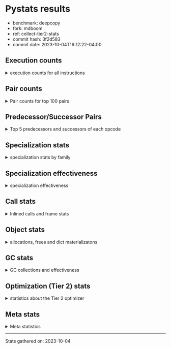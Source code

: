 
# Pystats results

- benchmark: deepcopy
- fork: mdboom
- ref: collect-tier2-stats
- commit hash: 3f2d583
- commit date: 2023-10-04T16:12:22-04:00

## Execution counts

<details>
<summary> execution counts for all instructions </summary>

|Name | Count | Self | Cumulative | Miss ratio | 
|---|---:|---:|---:|---:|
| LOAD_FAST | 528,600,360 | 20.7% | 20.7% |  |
| STORE_FAST | 250,353,480 | 9.8% | 30.5% |  |
| LOAD_FAST_LOAD_FAST | 220,185,840 | 8.6% | 39.1% |  |
| LOAD_GLOBAL_BUILTIN | 129,930,540 | 5.1% | 44.2% |  |
| POP_JUMP_IF_FALSE | 110,284,800 | 4.3% | 48.5% |  |
| RESUME_CHECK | 104,294,940 | 4.1% | 52.6% |  |
| CALL_BUILTIN_O | 99,256,320 | 3.9% | 56.5% |  |
| LOAD_ATTR_METHOD_NO_DICT | 96,890,880 | 3.8% | 60.3% |  |
| RETURN_VALUE | 92,252,600 | 3.6% | 63.9% |  |
| IS_OP | 90,746,880 | 3.6% | 67.5% |  |
| CALL_METHOD_DESCRIPTOR_FAST | 86,814,720 | 3.4% | 70.9% |  |
| PUSH_NULL | 67,615,800 | 2.6% | 73.5% |  |
| CALL_PY_WITH_DEFAULTS | 56,674,260 | 2.2% | 75.7% | 8.4% |
| LOAD_GLOBAL_MODULE | 52,808,280 | 2.1% | 77.8% |  |
| POP_JUMP_IF_NONE | 51,701,760 | 2.0% | 79.8% |  |
| POP_JUMP_IF_NOT_NONE | 51,179,520 | 2.0% | 81.8% |  |
| JUMP_FORWARD | 44,206,080 | 1.7% | 83.6% |  |
| POP_TOP | 44,021,940 | 1.7% | 85.3% |  |
| CALL_PY_EXACT_ARGS | 40,508,800 | 1.6% | 86.9% | 10.4% |
| CALL_TYPE_1 | 38,645,760 | 1.5% | 88.4% |  |
| ENTER_EXECUTOR | 33,315,840 | 1.3% | 89.7% |  |
| STORE_SUBSCR_DICT | 25,128,960 | 1.0% | 90.7% |  |
| LOAD_CONST | 23,962,980 | 0.9% | 91.6% |  |
| TO_BOOL_BOOL | 15,022,080 | 0.6% | 92.2% |  |
| FOR_ITER | 13,305,040 | 0.5% | 92.7% |  |
| LOAD_DEREF | 12,595,800 | 0.5% | 93.2% |  |
| CALL_BUILTIN_FAST | 12,134,400 | 0.5% | 93.7% |  |
| RETURN_CONST | 11,581,620 | 0.5% | 94.1% |  |
| UNPACK_SEQUENCE_TWO_TUPLE | 9,369,600 | 0.4% | 94.5% |  |
| STORE_FAST_STORE_FAST | 9,369,600 | 0.4% | 94.9% |  |
| JUMP_BACKWARD | 9,246,720 | 0.4% | 95.2% |  |
| LOAD_ATTR | 8,450,300 | 0.3% | 95.6% |  |
| NOP | 7,772,340 | 0.3% | 95.9% |  |
| BINARY_SUBSCR_DICT | 7,772,160 | 0.3% | 96.2% |  |
| BUILD_LIST | 7,649,700 | 0.3% | 96.5% |  |
| BUILD_MAP | 6,481,980 | 0.3% | 96.7% |  |
| GET_ITER | 6,374,640 | 0.2% | 97.0% |  |
| CALL_FUNCTION_EX | 5,314,920 | 0.2% | 97.2% |  |
| CALL | 4,855,680 | 0.2% | 97.4% |  |
| INTERPRETER_EXIT | 4,853,860 | 0.2% | 97.6% |  |
| MAKE_CELL | 4,853,820 | 0.2% | 97.8% |  |
| STORE_ATTR_INSTANCE_VALUE | 4,260,340 | 0.2% | 97.9% | 6.6% |
| CALL_LIST_APPEND | 4,177,920 | 0.2% | 98.1% |  |
| PUSH_EXC_INFO | 3,594,240 | 0.1% | 98.2% |  |
| POP_EXCEPT | 3,594,240 | 0.1% | 98.4% |  |
| CHECK_EXC_MATCH | 3,594,240 | 0.1% | 98.5% |  |
| CALL_METHOD_DESCRIPTOR_NOARGS | 3,471,360 | 0.1% | 98.7% |  |
| LIST_EXTEND | 2,887,980 | 0.1% | 98.8% |  |
| CALL_INTRINSIC_1 | 2,887,860 | 0.1% | 98.9% |  |
| CALL_ISINSTANCE | 2,887,680 | 0.1% | 99.0% |  |
| TO_BOOL | 2,427,480 | 0.1% | 99.1% |  |
| COPY_FREE_VARS | 2,427,120 | 0.1% | 99.2% |  |
| BUILD_TUPLE | 2,427,060 | 0.1% | 99.3% |  |
| TO_BOOL_NONE | 2,426,880 | 0.1% | 99.4% |  |
| LOAD_ATTR_MODULE | 2,120,220 | 0.1% | 99.5% |  |
| LOAD_ATTR_METHOD_WITH_VALUES | 1,966,140 | 0.1% | 99.5% | 0.2% |
| LIST_APPEND | 1,751,040 | 0.1% | 99.6% |  |
| POP_JUMP_IF_TRUE | 1,505,280 | 0.1% | 99.7% |  |
| SWAP | 1,167,360 | 0.0% | 99.7% |  |
| FOR_ITER_LIST | 1,167,360 | 0.0% | 99.8% |  |
| FOR_ITER_TUPLE | 1,105,920 | 0.0% | 99.8% |  |
| BINARY_OP_SUBTRACT_FLOAT | 921,720 | 0.0% | 99.8% |  |
| BINARY_OP_ADD_FLOAT | 921,600 | 0.0% | 99.9% | 0.0% |
| STORE_FAST_LOAD_FAST | 583,680 | 0.0% | 99.9% |  |
| LOAD_FAST_AND_CLEAR | 583,680 | 0.0% | 99.9% |  |
| MAKE_FUNCTION | 461,040 | 0.0% | 99.9% |  |
| SET_FUNCTION_ATTRIBUTE | 460,920 | 0.0% | 100.0% |  |
| YIELD_VALUE | 460,800 | 0.0% | 100.0% |  |
| RETURN_GENERATOR | 460,800 | 0.0% | 100.0% |  |
| CALL_TUPLE_1 | 122,880 | 0.0% | 100.0% |  |
| FOR_ITER_RANGE | 46,320 | 0.0% | 100.0% |  |
| CALL_BUILTIN_CLASS | 46,320 | 0.0% | 100.0% |  |
| STORE_SUBSCR_LIST_INT | 46,080 | 0.0% | 100.0% |  |
| LOAD_ATTR_INSTANCE_VALUE | 46,080 | 0.0% | 100.0% |  |
| STORE_NAME | 300 | 0.0% | 100.0% |  |
| LOAD_GLOBAL | 300 | 0.0% | 100.0% |  |
| BINARY_OP | 200 | 0.0% | 100.0% |  |
| CALL_ALLOC_AND_ENTER_INIT | 120 | 0.0% | 100.0% | 33.3% |
| BUILD_CONST_KEY_MAP | 120 | 0.0% | 100.0% |  |
| EXIT_INIT_CHECK | 80 | 0.0% | 100.0% |  |
| STORE_DEREF | 60 | 0.0% | 100.0% |  |
| STORE_ATTR | 60 | 0.0% | 100.0% |  |
| LOAD_NAME | 60 | 0.0% | 100.0% |  |
| LOAD_BUILD_CLASS | 60 | 0.0% | 100.0% |  |
| CALL_BUILTIN_FAST_WITH_KEYWORDS | 60 | 0.0% | 100.0% |  |


</details>

## Pair counts

<details>
<summary> Pair counts for top 100 pairs </summary>

|Pair | Count | Self | Cumulative | 
|---|---:|---:|---:|
| LOAD_GLOBAL_BUILTIN LOAD_FAST | 120,391,860 | 4.7% | 4.7% |
| STORE_FAST LOAD_FAST | 106,598,520 | 4.2% | 8.9% |
| LOAD_FAST RETURN_VALUE | 89,825,460 | 3.5% | 12.4% |
| LOAD_FAST_LOAD_FAST IS_OP | 88,320,000 | 3.5% | 15.9% |
| IS_OP POP_JUMP_IF_FALSE | 86,814,720 | 3.4% | 19.3% |
| CALL_METHOD_DESCRIPTOR_FAST STORE_FAST | 86,814,720 | 3.4% | 22.7% |
| LOAD_FAST CALL_BUILTIN_O | 69,027,840 | 2.7% | 25.4% |
| CALL_PY_WITH_DEFAULTS RESUME_CHECK | 56,584,500 | 2.2% | 27.6% |
| STORE_FAST LOAD_FAST_LOAD_FAST | 55,342,140 | 2.2% | 29.8% |
| PUSH_NULL LOAD_FAST_LOAD_FAST | 53,698,560 | 2.1% | 31.9% |
| CALL_BUILTIN_O STORE_FAST | 53,606,400 | 2.1% | 34.0% |
| POP_JUMP_IF_FALSE LOAD_FAST | 53,237,760 | 2.1% | 36.0% |
| LOAD_FAST POP_JUMP_IF_NONE | 51,701,760 | 2.0% | 38.1% |
| LOAD_FAST LOAD_ATTR_METHOD_NO_DICT | 51,640,320 | 2.0% | 40.1% |
| LOAD_FAST PUSH_NULL | 51,271,680 | 2.0% | 42.1% |
| RESUME_CHECK LOAD_GLOBAL_BUILTIN | 51,179,520 | 2.0% | 44.1% |
| LOAD_FAST POP_JUMP_IF_NOT_NONE | 51,179,520 | 2.0% | 46.1% |
| POP_JUMP_IF_NOT_NONE LOAD_FAST | 48,168,960 | 1.9% | 48.0% |
| LOAD_FAST_LOAD_FAST CALL_METHOD_DESCRIPTOR_FAST | 48,168,960 | 1.9% | 49.9% |
| LOAD_ATTR_METHOD_NO_DICT LOAD_FAST_LOAD_FAST | 48,168,960 | 1.9% | 51.8% |
| POP_JUMP_IF_NONE LOAD_FAST | 46,848,000 | 1.8% | 53.6% |
| LOAD_ATTR_METHOD_NO_DICT LOAD_FAST | 45,250,560 | 1.8% | 55.4% |
| RETURN_VALUE STORE_FAST | 44,544,080 | 1.7% | 57.1% |
| STORE_FAST JUMP_FORWARD | 41,656,320 | 1.6% | 58.7% |
| POP_JUMP_IF_FALSE LOAD_GLOBAL_BUILTIN | 40,949,760 | 1.6% | 60.4% |
| CALL_PY_EXACT_ARGS RESUME_CHECK | 39,968,460 | 1.6% | 61.9% |
| STORE_FAST LOAD_GLOBAL_MODULE | 39,567,660 | 1.5% | 63.5% |
| LOAD_GLOBAL_MODULE LOAD_ATTR_METHOD_NO_DICT | 38,645,760 | 1.5% | 65.0% |
| LOAD_FAST CALL_TYPE_1 | 38,645,760 | 1.5% | 66.5% |
| LOAD_FAST CALL_METHOD_DESCRIPTOR_FAST | 38,645,760 | 1.5% | 68.0% |
| CALL_TYPE_1 STORE_FAST | 38,645,760 | 1.5% | 69.5% |
| LOAD_FAST_LOAD_FAST CALL_PY_EXACT_ARGS | 38,002,400 | 1.5% | 71.0% |
| JUMP_FORWARD LOAD_FAST_LOAD_FAST | 36,218,880 | 1.4% | 72.4% |
| RESUME_CHECK LOAD_FAST | 34,467,840 | 1.3% | 73.8% |
| ENTER_EXECUTOR CALL_PY_WITH_DEFAULTS | 29,890,440 | 1.2% | 74.9% |
| POP_TOP ENTER_EXECUTOR | 28,262,400 | 1.1% | 76.1% |
| RETURN_VALUE CALL_BUILTIN_O | 27,801,600 | 1.1% | 77.1% |
| CALL_BUILTIN_O POP_TOP | 27,801,600 | 1.1% | 78.2% |
| LOAD_FAST_LOAD_FAST CALL_PY_WITH_DEFAULTS | 22,884,640 | 0.9% | 79.1% |
| LOAD_FAST LOAD_GLOBAL_BUILTIN | 16,097,280 | 0.6% | 79.8% |
| TO_BOOL_BOOL POP_JUMP_IF_FALSE | 15,022,080 | 0.6% | 80.3% |
| POP_TOP LOAD_FAST | 10,782,720 | 0.4% | 80.8% |
| PUSH_NULL LOAD_FAST | 10,291,740 | 0.4% | 81.2% |
| CALL_BUILTIN_O STORE_SUBSCR_DICT | 10,076,160 | 0.4% | 81.6% |
| LOAD_GLOBAL_MODULE LOAD_FAST_LOAD_FAST | 9,615,360 | 0.4% | 81.9% |
| UNPACK_SEQUENCE_TWO_TUPLE STORE_FAST_STORE_FAST | 9,369,600 | 0.4% | 82.3% |
| FOR_ITER UNPACK_SEQUENCE_TWO_TUPLE | 9,369,600 | 0.4% | 82.7% |
| JUMP_BACKWARD FOR_ITER | 9,246,720 | 0.4% | 83.0% |
| RETURN_CONST POP_TOP | 9,154,560 | 0.4% | 83.4% |
| STORE_SUBSCR_DICT JUMP_BACKWARD | 7,864,320 | 0.3% | 83.7% |
| STORE_FAST_STORE_FAST LOAD_FAST | 7,864,320 | 0.3% | 84.0% |
| RETURN_VALUE STORE_SUBSCR_DICT | 7,864,320 | 0.3% | 84.3% |
| RETURN_VALUE LOAD_FAST_LOAD_FAST | 7,864,320 | 0.3% | 84.6% |
| LOAD_FAST_LOAD_FAST PUSH_NULL | 7,864,320 | 0.3% | 84.9% |
| NOP LOAD_FAST | 7,772,160 | 0.3% | 85.2% |
| CALL_BUILTIN_O BINARY_SUBSCR_DICT | 7,772,160 | 0.3% | 85.5% |
| LOAD_FAST TO_BOOL_BOOL | 7,280,640 | 0.3% | 85.8% |
| LOAD_FAST LOAD_CONST | 7,280,640 | 0.3% | 86.1% |
| LOAD_CONST CALL_BUILTIN_FAST | 7,280,640 | 0.3% | 86.4% |
| CALL_BUILTIN_FAST STORE_FAST | 7,280,640 | 0.3% | 86.7% |
| LOAD_FAST_LOAD_FAST LOAD_FAST | 7,188,540 | 0.3% | 87.0% |
| STORE_SUBSCR_DICT LOAD_GLOBAL_MODULE | 7,188,480 | 0.3% | 87.2% |
| RESUME_CHECK NOP | 7,188,480 | 0.3% | 87.5% |
| POP_JUMP_IF_FALSE LOAD_FAST_LOAD_FAST | 7,188,480 | 0.3% | 87.8% |
| LOAD_FAST STORE_SUBSCR_DICT | 7,188,480 | 0.3% | 88.1% |
| STORE_SUBSCR_DICT LOAD_FAST | 7,065,600 | 0.3% | 88.4% |
| BUILD_MAP STORE_FAST | 6,481,920 | 0.3% | 88.6% |
| LOAD_FAST LOAD_ATTR | 6,021,120 | 0.2% | 88.9% |
| JUMP_FORWARD LOAD_GLOBAL_BUILTIN | 6,021,120 | 0.2% | 89.1% |
| LOAD_CONST LOAD_FAST | 5,898,360 | 0.2% | 89.3% |
| BUILD_LIST LOAD_FAST | 5,898,240 | 0.2% | 89.6% |
| LOAD_FAST LOAD_DEREF | 5,314,560 | 0.2% | 89.8% |
| LOAD_CONST LOAD_CONST | 4,853,940 | 0.2% | 90.0% |
| CALL_BUILTIN_FAST TO_BOOL_BOOL | 4,853,760 | 0.2% | 90.1% |
| LOAD_FAST_LOAD_FAST LOAD_GLOBAL_BUILTIN | 4,638,720 | 0.2% | 90.3% |
| RESUME_CHECK LOAD_DEREF | 4,393,140 | 0.2% | 90.5% |
| LOAD_DEREF LOAD_CONST | 4,392,960 | 0.2% | 90.7% |
| LOAD_FAST CALL_LIST_APPEND | 4,177,920 | 0.2% | 90.8% |
| CALL_LIST_APPEND RETURN_CONST | 4,177,920 | 0.2% | 91.0% |
| BINARY_SUBSCR_DICT LOAD_ATTR_METHOD_NO_DICT | 4,177,920 | 0.2% | 91.2% |
| GET_ITER FOR_ITER | 4,055,040 | 0.2% | 91.3% |
| LOAD_FAST STORE_ATTR_INSTANCE_VALUE | 3,932,280 | 0.2% | 91.5% |
| FOR_ITER LOAD_FAST | 3,932,160 | 0.2% | 91.6% |
| PUSH_EXC_INFO LOAD_GLOBAL_BUILTIN | 3,594,240 | 0.1% | 91.8% |
| POP_JUMP_IF_FALSE POP_TOP | 3,594,240 | 0.1% | 91.9% |
| LOAD_GLOBAL_BUILTIN CHECK_EXC_MATCH | 3,594,240 | 0.1% | 92.1% |
| CHECK_EXC_MATCH POP_JUMP_IF_FALSE | 3,594,240 | 0.1% | 92.2% |
| BINARY_SUBSCR_DICT PUSH_EXC_INFO | 3,594,240 | 0.1% | 92.3% |
| LOAD_FAST BUILD_LIST | 3,471,600 | 0.1% | 92.5% |
| RESUME_CHECK BUILD_MAP | 3,471,360 | 0.1% | 92.6% |
| LOAD_ATTR_METHOD_NO_DICT CALL_METHOD_DESCRIPTOR_NOARGS | 3,471,360 | 0.1% | 92.7% |
| CALL_METHOD_DESCRIPTOR_NOARGS GET_ITER | 3,471,360 | 0.1% | 92.9% |
| STORE_SUBSCR_DICT POP_EXCEPT | 3,010,560 | 0.1% | 93.0% |
| STORE_FAST ENTER_EXECUTOR | 3,010,560 | 0.1% | 93.1% |
| POP_JUMP_IF_NOT_NONE BUILD_MAP | 3,010,560 | 0.1% | 93.2% |
| POP_EXCEPT RETURN_CONST | 3,010,560 | 0.1% | 93.3% |
| LOAD_DEREF PUSH_NULL | 2,888,100 | 0.1% | 93.5% |
| LIST_EXTEND CALL_INTRINSIC_1 | 2,887,860 | 0.1% | 93.6% |
| CALL_INTRINSIC_1 CALL_FUNCTION_EX | 2,887,860 | 0.1% | 93.7% |
| LOAD_ATTR PUSH_NULL | 2,887,740 | 0.1% | 93.8% |


</details>

## Predecessor/Successor Pairs

<details>
<summary> Top 5 predecessors and successors of each opcode </summary>

### CACHE

<details>
<summary> Successors and predecessors for CACHE </summary>

|Predecessors | Count | Percentage | 
|---|---:|---:|

|Successors | Count | Percentage | 
|---|---:|---:|
| RESUME_CHECK | 2,426,920 | 50.0% |
| COPY_FREE_VARS | 1,966,140 | 40.5% |
| POP_TOP | 460,800 | 9.5% |


</details>

### CHECK_EXC_MATCH

<details>
<summary> Successors and predecessors for CHECK_EXC_MATCH </summary>

|Predecessors | Count | Percentage | 
|---|---:|---:|
| LOAD_GLOBAL_BUILTIN | 3,594,240 | 100.0% |

|Successors | Count | Percentage | 
|---|---:|---:|
| POP_JUMP_IF_FALSE | 3,594,240 | 100.0% |


</details>

### EXIT_INIT_CHECK

<details>
<summary> Successors and predecessors for EXIT_INIT_CHECK </summary>

|Predecessors | Count | Percentage | 
|---|---:|---:|
| RETURN_CONST | 80 | 100.0% |

|Successors | Count | Percentage | 
|---|---:|---:|
| RETURN_VALUE | 80 | 100.0% |


</details>

### GET_ITER

<details>
<summary> Successors and predecessors for GET_ITER </summary>

|Predecessors | Count | Percentage | 
|---|---:|---:|
| CALL_METHOD_DESCRIPTOR_NOARGS | 3,471,360 | 54.5% |
| LOAD_FAST | 2,211,840 | 34.7% |
| CALL | 583,680 | 9.2% |
| LOAD_CONST | 61,440 | 1.0% |
| CALL_BUILTIN_CLASS | 46,320 | 0.7% |

|Successors | Count | Percentage | 
|---|---:|---:|
| FOR_ITER | 4,055,040 | 63.6% |
| FOR_ITER_LIST | 1,167,360 | 18.3% |
| LOAD_FAST_AND_CLEAR | 583,680 | 9.2% |
| CALL_PY_EXACT_ARGS | 460,800 | 7.2% |
| FOR_ITER_TUPLE | 61,440 | 1.0% |


</details>

### INTERPRETER_EXIT

<details>
<summary> Successors and predecessors for INTERPRETER_EXIT </summary>

|Predecessors | Count | Percentage | 
|---|---:|---:|
| RETURN_CONST | 2,426,980 | 50.0% |
| RETURN_VALUE | 1,966,080 | 40.5% |
| YIELD_VALUE | 460,800 | 9.5% |

|Successors | Count | Percentage | 
|---|---:|---:|


</details>

### LOAD_BUILD_CLASS

<details>
<summary> Successors and predecessors for LOAD_BUILD_CLASS </summary>

|Predecessors | Count | Percentage | 
|---|---:|---:|
| RESUME_CHECK | 60 | 100.0% |

|Successors | Count | Percentage | 
|---|---:|---:|
| PUSH_NULL | 60 | 100.0% |


</details>

### MAKE_FUNCTION

<details>
<summary> Successors and predecessors for MAKE_FUNCTION </summary>

|Predecessors | Count | Percentage | 
|---|---:|---:|
| LOAD_CONST | 461,040 | 100.0% |

|Successors | Count | Percentage | 
|---|---:|---:|
| SET_FUNCTION_ATTRIBUTE | 460,920 | 100.0% |
| STORE_NAME | 120 | 0.0% |


</details>

### NOP

<details>
<summary> Successors and predecessors for NOP </summary>

|Predecessors | Count | Percentage | 
|---|---:|---:|
| RESUME_CHECK | 7,188,480 | 92.5% |
| STORE_FAST | 583,680 | 7.5% |
| POP_TOP | 180 | 0.0% |

|Successors | Count | Percentage | 
|---|---:|---:|
| LOAD_FAST | 7,772,160 | 100.0% |
| LOAD_DEREF | 180 | 0.0% |


</details>

### POP_EXCEPT

<details>
<summary> Successors and predecessors for POP_EXCEPT </summary>

|Predecessors | Count | Percentage | 
|---|---:|---:|
| STORE_SUBSCR_DICT | 3,010,560 | 83.8% |
| POP_TOP | 583,680 | 16.2% |

|Successors | Count | Percentage | 
|---|---:|---:|
| RETURN_CONST | 3,010,560 | 83.8% |
| JUMP_FORWARD | 583,680 | 16.2% |


</details>

### POP_TOP

<details>
<summary> Successors and predecessors for POP_TOP </summary>

|Predecessors | Count | Percentage | 
|---|---:|---:|
| CALL_BUILTIN_O | 27,801,600 | 63.2% |
| RETURN_CONST | 9,154,560 | 20.8% |
| POP_JUMP_IF_FALSE | 3,594,240 | 8.2% |
| CALL | 2,427,060 | 5.5% |
| RESUME_CHECK | 460,800 | 1.0% |

|Successors | Count | Percentage | 
|---|---:|---:|
| ENTER_EXECUTOR | 28,262,400 | 64.2% |
| LOAD_FAST | 10,782,720 | 24.5% |
| RETURN_CONST | 1,966,080 | 4.5% |
| JUMP_FORWARD | 1,966,080 | 4.5% |
| POP_EXCEPT | 583,680 | 1.3% |


</details>

### PUSH_EXC_INFO

<details>
<summary> Successors and predecessors for PUSH_EXC_INFO </summary>

|Predecessors | Count | Percentage | 
|---|---:|---:|
| BINARY_SUBSCR_DICT | 3,594,240 | 100.0% |

|Successors | Count | Percentage | 
|---|---:|---:|
| LOAD_GLOBAL_BUILTIN | 3,594,240 | 100.0% |


</details>

### PUSH_NULL

<details>
<summary> Successors and predecessors for PUSH_NULL </summary>

|Predecessors | Count | Percentage | 
|---|---:|---:|
| LOAD_FAST | 51,271,680 | 75.8% |
| LOAD_FAST_LOAD_FAST | 7,864,320 | 11.6% |
| LOAD_DEREF | 2,888,100 | 4.3% |
| LOAD_ATTR | 2,887,740 | 4.3% |
| LOAD_ATTR_MODULE | 2,120,220 | 3.1% |

|Successors | Count | Percentage | 
|---|---:|---:|
| LOAD_FAST_LOAD_FAST | 53,698,560 | 79.4% |
| LOAD_FAST | 10,291,740 | 15.2% |
| LOAD_CONST | 2,426,880 | 3.6% |
| CALL | 1,198,580 | 1.8% |
| CALL_ALLOC_AND_ENTER_INIT | 40 | 0.0% |


</details>

### RETURN_VALUE

<details>
<summary> Successors and predecessors for RETURN_VALUE </summary>

|Predecessors | Count | Percentage | 
|---|---:|---:|
| LOAD_FAST | 89,825,460 | 97.4% |
| BUILD_TUPLE | 1,966,080 | 2.1% |
| CALL_FUNCTION_EX | 460,800 | 0.5% |
| RETURN_VALUE | 180 | 0.0% |
| EXIT_INIT_CHECK | 80 | 0.0% |

|Successors | Count | Percentage | 
|---|---:|---:|
| STORE_FAST | 44,544,080 | 48.3% |
| CALL_BUILTIN_O | 27,801,600 | 30.1% |
| STORE_SUBSCR_DICT | 7,864,320 | 8.5% |
| LOAD_FAST_LOAD_FAST | 7,864,320 | 8.5% |
| INTERPRETER_EXIT | 1,966,080 | 2.1% |


</details>

### TO_BOOL

<details>
<summary> Successors and predecessors for TO_BOOL </summary>

|Predecessors | Count | Percentage | 
|---|---:|---:|
| LOAD_FAST | 2,426,880 | 100.0% |
| TO_BOOL | 600 | 0.0% |

|Successors | Count | Percentage | 
|---|---:|---:|
| POP_JUMP_IF_FALSE | 2,426,880 | 100.0% |
| TO_BOOL | 600 | 0.0% |


</details>

### BINARY_OP

<details>
<summary> Successors and predecessors for BINARY_OP </summary>

|Predecessors | Count | Percentage | 
|---|---:|---:|
| LOAD_CONST | 120 | 60.0% |
| LOAD_FAST | 40 | 20.0% |
| BINARY_OP | 40 | 20.0% |

|Successors | Count | Percentage | 
|---|---:|---:|
| STORE_FAST | 60 | 30.0% |
| LOAD_CONST | 60 | 30.0% |
| BINARY_OP_SUBTRACT_FLOAT | 40 | 20.0% |
| BINARY_OP | 40 | 20.0% |


</details>

### BUILD_LIST

<details>
<summary> Successors and predecessors for BUILD_LIST </summary>

|Predecessors | Count | Percentage | 
|---|---:|---:|
| LOAD_FAST | 3,471,600 | 45.4% |
| LOAD_FAST_LOAD_FAST | 2,426,880 | 31.7% |
| RESUME_CHECK | 1,167,420 | 15.3% |
| SWAP | 583,680 | 7.6% |
| LOAD_CONST | 120 | 0.0% |

|Successors | Count | Percentage | 
|---|---:|---:|
| LOAD_FAST | 5,898,240 | 77.1% |
| STORE_FAST | 1,167,360 | 15.3% |
| SWAP | 583,680 | 7.6% |
| LOAD_CONST | 240 | 0.0% |
| LOAD_DEREF | 180 | 0.0% |


</details>

### BUILD_MAP

<details>
<summary> Successors and predecessors for BUILD_MAP </summary>

|Predecessors | Count | Percentage | 
|---|---:|---:|
| RESUME_CHECK | 3,471,360 | 53.6% |
| POP_JUMP_IF_NOT_NONE | 3,010,560 | 46.4% |
| LOAD_CONST | 60 | 0.0% |

|Successors | Count | Percentage | 
|---|---:|---:|
| STORE_FAST | 6,481,920 | 100.0% |
| LOAD_CONST | 60 | 0.0% |


</details>

### BUILD_TUPLE

<details>
<summary> Successors and predecessors for BUILD_TUPLE </summary>

|Predecessors | Count | Percentage | 
|---|---:|---:|
| LOAD_ATTR | 1,966,080 | 81.0% |
| LOAD_FAST | 460,980 | 19.0% |

|Successors | Count | Percentage | 
|---|---:|---:|
| RETURN_VALUE | 1,966,080 | 81.0% |
| LOAD_CONST | 460,920 | 19.0% |
| LOAD_FAST | 60 | 0.0% |


</details>

### CALL

<details>
<summary> Successors and predecessors for CALL </summary>

|Predecessors | Count | Percentage | 
|---|---:|---:|
| LOAD_FAST | 2,426,940 | 50.0% |
| PUSH_NULL | 1,198,580 | 24.7% |
| ENTER_EXECUTOR | 645,060 | 13.3% |
| LOAD_FAST_LOAD_FAST | 583,680 | 12.0% |
| CALL | 1,380 | 0.0% |

|Successors | Count | Percentage | 
|---|---:|---:|
| POP_TOP | 2,427,060 | 50.0% |
| STORE_FAST | 921,720 | 19.0% |
| LOAD_FAST | 921,720 | 19.0% |
| GET_ITER | 583,680 | 12.0% |
| CALL | 1,380 | 0.0% |


</details>

### CALL_FUNCTION_EX

<details>
<summary> Successors and predecessors for CALL_FUNCTION_EX </summary>

|Predecessors | Count | Percentage | 
|---|---:|---:|
| CALL_INTRINSIC_1 | 2,887,860 | 54.3% |
| LOAD_FAST | 2,427,060 | 45.7% |

|Successors | Count | Percentage | 
|---|---:|---:|
| MAKE_CELL | 2,426,940 | 45.7% |
| STORE_FAST | 1,966,080 | 37.0% |
| RESUME_CHECK | 460,920 | 8.7% |
| RETURN_VALUE | 460,800 | 8.7% |
| COPY_FREE_VARS | 180 | 0.0% |


</details>

### CALL_INTRINSIC_1

<details>
<summary> Successors and predecessors for CALL_INTRINSIC_1 </summary>

|Predecessors | Count | Percentage | 
|---|---:|---:|
| LIST_EXTEND | 2,887,860 | 100.0% |

|Successors | Count | Percentage | 
|---|---:|---:|
| CALL_FUNCTION_EX | 2,887,860 | 100.0% |


</details>

### COPY_FREE_VARS

<details>
<summary> Successors and predecessors for COPY_FREE_VARS </summary>

|Predecessors | Count | Percentage | 
|---|---:|---:|
| CACHE | 1,966,140 | 81.0% |
| CALL_PY_EXACT_ARGS | 460,800 | 19.0% |
| CALL_FUNCTION_EX | 180 | 0.0% |

|Successors | Count | Percentage | 
|---|---:|---:|
| RESUME_CHECK | 1,966,320 | 81.0% |
| RETURN_GENERATOR | 460,800 | 19.0% |


</details>

### ENTER_EXECUTOR

<details>
<summary> Successors and predecessors for ENTER_EXECUTOR </summary>

|Predecessors | Count | Percentage | 
|---|---:|---:|
| POP_TOP | 28,262,400 | 84.8% |
| STORE_FAST | 3,010,560 | 9.0% |
| LIST_APPEND | 1,751,040 | 5.3% |
| ENTER_EXECUTOR | 291,840 | 0.9% |

|Successors | Count | Percentage | 
|---|---:|---:|
| CALL_PY_WITH_DEFAULTS | 29,890,440 | 89.7% |
| LOAD_FAST | 1,167,420 | 3.5% |
| CALL | 645,060 | 1.9% |
| STORE_FAST | 583,680 | 1.8% |
| RETURN_CONST | 460,800 | 1.4% |


</details>

### FOR_ITER

<details>
<summary> Successors and predecessors for FOR_ITER </summary>

|Predecessors | Count | Percentage | 
|---|---:|---:|
| JUMP_BACKWARD | 9,246,720 | 69.5% |
| GET_ITER | 4,055,040 | 30.5% |
| FOR_ITER | 3,280 | 0.0% |

|Successors | Count | Percentage | 
|---|---:|---:|
| UNPACK_SEQUENCE_TWO_TUPLE | 9,369,600 | 70.4% |
| LOAD_FAST | 3,932,160 | 29.6% |
| FOR_ITER | 3,280 | 0.0% |


</details>

### IS_OP

<details>
<summary> Successors and predecessors for IS_OP </summary>

|Predecessors | Count | Percentage | 
|---|---:|---:|
| LOAD_FAST_LOAD_FAST | 88,320,000 | 97.3% |
| LOAD_CONST | 2,426,880 | 2.7% |

|Successors | Count | Percentage | 
|---|---:|---:|
| POP_JUMP_IF_FALSE | 86,814,720 | 95.7% |
| STORE_FAST | 2,426,880 | 2.7% |
| POP_JUMP_IF_TRUE | 1,505,280 | 1.7% |


</details>

### JUMP_BACKWARD

<details>
<summary> Successors and predecessors for JUMP_BACKWARD </summary>

|Predecessors | Count | Percentage | 
|---|---:|---:|
| STORE_SUBSCR_DICT | 7,864,320 | 85.0% |
| POP_JUMP_IF_TRUE | 1,382,400 | 15.0% |

|Successors | Count | Percentage | 
|---|---:|---:|
| FOR_ITER | 9,246,720 | 100.0% |


</details>

### JUMP_FORWARD

<details>
<summary> Successors and predecessors for JUMP_FORWARD </summary>

|Predecessors | Count | Percentage | 
|---|---:|---:|
| STORE_FAST | 41,656,320 | 94.2% |
| POP_TOP | 1,966,080 | 4.4% |
| POP_EXCEPT | 583,680 | 1.3% |

|Successors | Count | Percentage | 
|---|---:|---:|
| LOAD_FAST_LOAD_FAST | 36,218,880 | 81.9% |
| LOAD_GLOBAL_BUILTIN | 6,021,120 | 13.6% |
| LOAD_FAST | 1,966,080 | 4.4% |


</details>

### LIST_EXTEND

<details>
<summary> Successors and predecessors for LIST_EXTEND </summary>

|Predecessors | Count | Percentage | 
|---|---:|---:|
| LOAD_FAST | 2,887,680 | 100.0% |
| LOAD_DEREF | 180 | 0.0% |
| LOAD_CONST | 120 | 0.0% |

|Successors | Count | Percentage | 
|---|---:|---:|
| CALL_INTRINSIC_1 | 2,887,860 | 100.0% |
| LOAD_CONST | 120 | 0.0% |


</details>

### LOAD_ATTR

<details>
<summary> Successors and predecessors for LOAD_ATTR </summary>

|Predecessors | Count | Percentage | 
|---|---:|---:|
| LOAD_FAST | 6,021,120 | 71.3% |
| LOAD_GLOBAL_MODULE | 2,427,020 | 28.7% |
| LOAD_ATTR | 2,100 | 0.0% |
| LOAD_GLOBAL | 60 | 0.0% |

|Successors | Count | Percentage | 
|---|---:|---:|
| PUSH_NULL | 2,887,740 | 34.2% |
| LOAD_ATTR_METHOD_NO_DICT | 2,426,880 | 28.7% |
| BUILD_TUPLE | 1,966,080 | 23.3% |
| STORE_FAST | 1,167,360 | 13.8% |
| LOAD_ATTR | 2,100 | 0.0% |


</details>

### LOAD_CONST

<details>
<summary> Successors and predecessors for LOAD_CONST </summary>

|Predecessors | Count | Percentage | 
|---|---:|---:|
| LOAD_FAST | 7,280,640 | 30.4% |
| LOAD_CONST | 4,853,940 | 20.3% |
| LOAD_DEREF | 4,392,960 | 18.3% |
| PUSH_NULL | 2,426,880 | 10.1% |
| RESUME_CHECK | 1,966,200 | 8.2% |

|Successors | Count | Percentage | 
|---|---:|---:|
| CALL_BUILTIN_FAST | 7,280,640 | 30.4% |
| LOAD_FAST | 5,898,360 | 24.6% |
| LOAD_CONST | 4,853,940 | 20.3% |
| IS_OP | 2,426,880 | 10.1% |
| CALL_BUILTIN_O | 2,426,880 | 10.1% |


</details>

### LOAD_DEREF

<details>
<summary> Successors and predecessors for LOAD_DEREF </summary>

|Predecessors | Count | Percentage | 
|---|---:|---:|
| LOAD_FAST | 5,314,560 | 42.2% |
| RESUME_CHECK | 4,393,140 | 34.9% |
| POP_JUMP_IF_FALSE | 2,426,880 | 19.3% |
| STORE_FAST | 460,800 | 3.7% |
| NOP | 180 | 0.0% |

|Successors | Count | Percentage | 
|---|---:|---:|
| LOAD_CONST | 4,392,960 | 34.9% |
| PUSH_NULL | 2,888,100 | 22.9% |
| CALL_PY_WITH_DEFAULTS | 2,887,680 | 22.9% |
| LOAD_GLOBAL_BUILTIN | 2,426,880 | 19.3% |
| LIST_EXTEND | 180 | 0.0% |


</details>

### LOAD_FAST

<details>
<summary> Successors and predecessors for LOAD_FAST </summary>

|Predecessors | Count | Percentage | 
|---|---:|---:|
| LOAD_GLOBAL_BUILTIN | 120,391,860 | 22.8% |
| STORE_FAST | 106,598,520 | 20.2% |
| POP_JUMP_IF_FALSE | 53,237,760 | 10.1% |
| POP_JUMP_IF_NOT_NONE | 48,168,960 | 9.1% |
| POP_JUMP_IF_NONE | 46,848,000 | 8.9% |

|Successors | Count | Percentage | 
|---|---:|---:|
| RETURN_VALUE | 89,825,460 | 17.0% |
| CALL_BUILTIN_O | 69,027,840 | 13.1% |
| POP_JUMP_IF_NONE | 51,701,760 | 9.8% |
| LOAD_ATTR_METHOD_NO_DICT | 51,640,320 | 9.8% |
| PUSH_NULL | 51,271,680 | 9.7% |


</details>

### LOAD_FAST_LOAD_FAST

<details>
<summary> Successors and predecessors for LOAD_FAST_LOAD_FAST </summary>

|Predecessors | Count | Percentage | 
|---|---:|---:|
| STORE_FAST | 55,342,140 | 25.1% |
| PUSH_NULL | 53,698,560 | 24.4% |
| LOAD_ATTR_METHOD_NO_DICT | 48,168,960 | 21.9% |
| JUMP_FORWARD | 36,218,880 | 16.4% |
| LOAD_GLOBAL_MODULE | 9,615,360 | 4.4% |

|Successors | Count | Percentage | 
|---|---:|---:|
| IS_OP | 88,320,000 | 40.1% |
| CALL_METHOD_DESCRIPTOR_FAST | 48,168,960 | 21.9% |
| CALL_PY_EXACT_ARGS | 38,002,400 | 17.3% |
| CALL_PY_WITH_DEFAULTS | 22,884,640 | 10.4% |
| PUSH_NULL | 7,864,320 | 3.6% |


</details>

### LOAD_GLOBAL

<details>
<summary> Successors and predecessors for LOAD_GLOBAL </summary>

|Predecessors | Count | Percentage | 
|---|---:|---:|
| STORE_FAST | 120 | 40.0% |
| RETURN_VALUE | 120 | 40.0% |
| ENTER_EXECUTOR | 40 | 13.3% |
| LOAD_CONST | 20 | 6.7% |

|Successors | Count | Percentage | 
|---|---:|---:|
| LOAD_GLOBAL_MODULE | 160 | 53.3% |
| LOAD_GLOBAL_BUILTIN | 80 | 26.7% |
| LOAD_ATTR | 60 | 20.0% |


</details>

### LOAD_NAME

<details>
<summary> Successors and predecessors for LOAD_NAME </summary>

|Predecessors | Count | Percentage | 
|---|---:|---:|
| RESUME_CHECK | 60 | 100.0% |

|Successors | Count | Percentage | 
|---|---:|---:|
| STORE_NAME | 60 | 100.0% |


</details>

### MAKE_CELL

<details>
<summary> Successors and predecessors for MAKE_CELL </summary>

|Predecessors | Count | Percentage | 
|---|---:|---:|
| CALL_FUNCTION_EX | 2,426,940 | 50.0% |
| MAKE_CELL | 2,426,880 | 50.0% |

|Successors | Count | Percentage | 
|---|---:|---:|
| RESUME_CHECK | 2,426,940 | 50.0% |
| MAKE_CELL | 2,426,880 | 50.0% |


</details>

### POP_JUMP_IF_FALSE

<details>
<summary> Successors and predecessors for POP_JUMP_IF_FALSE </summary>

|Predecessors | Count | Percentage | 
|---|---:|---:|
| IS_OP | 86,814,720 | 78.7% |
| TO_BOOL_BOOL | 15,022,080 | 13.6% |
| CHECK_EXC_MATCH | 3,594,240 | 3.3% |
| TO_BOOL_NONE | 2,426,880 | 2.2% |
| TO_BOOL | 2,426,880 | 2.2% |

|Successors | Count | Percentage | 
|---|---:|---:|
| LOAD_FAST | 53,237,760 | 48.3% |
| LOAD_GLOBAL_BUILTIN | 40,949,760 | 37.1% |
| LOAD_FAST_LOAD_FAST | 7,188,480 | 6.5% |
| POP_TOP | 3,594,240 | 3.3% |
| LOAD_GLOBAL_MODULE | 2,426,880 | 2.2% |


</details>

### POP_JUMP_IF_NONE

<details>
<summary> Successors and predecessors for POP_JUMP_IF_NONE </summary>

|Predecessors | Count | Percentage | 
|---|---:|---:|
| LOAD_FAST | 51,701,760 | 100.0% |

|Successors | Count | Percentage | 
|---|---:|---:|
| LOAD_FAST | 46,848,000 | 90.6% |
| LOAD_GLOBAL_MODULE | 2,426,880 | 4.7% |
| LOAD_GLOBAL_BUILTIN | 2,426,880 | 4.7% |


</details>

### POP_JUMP_IF_NOT_NONE

<details>
<summary> Successors and predecessors for POP_JUMP_IF_NOT_NONE </summary>

|Predecessors | Count | Percentage | 
|---|---:|---:|
| LOAD_FAST | 51,179,520 | 100.0% |

|Successors | Count | Percentage | 
|---|---:|---:|
| LOAD_FAST | 48,168,960 | 94.1% |
| BUILD_MAP | 3,010,560 | 5.9% |


</details>

### POP_JUMP_IF_TRUE

<details>
<summary> Successors and predecessors for POP_JUMP_IF_TRUE </summary>

|Predecessors | Count | Percentage | 
|---|---:|---:|
| IS_OP | 1,505,280 | 100.0% |

|Successors | Count | Percentage | 
|---|---:|---:|
| JUMP_BACKWARD | 1,382,400 | 91.8% |
| LOAD_GLOBAL_BUILTIN | 122,880 | 8.2% |


</details>

### RETURN_CONST

<details>
<summary> Successors and predecessors for RETURN_CONST </summary>

|Predecessors | Count | Percentage | 
|---|---:|---:|
| CALL_LIST_APPEND | 4,177,920 | 36.1% |
| POP_EXCEPT | 3,010,560 | 26.0% |
| STORE_ATTR_INSTANCE_VALUE | 1,966,200 | 17.0% |
| POP_TOP | 1,966,080 | 17.0% |
| ENTER_EXECUTOR | 460,800 | 4.0% |

|Successors | Count | Percentage | 
|---|---:|---:|
| POP_TOP | 9,154,560 | 79.0% |
| INTERPRETER_EXIT | 2,426,980 | 21.0% |
| EXIT_INIT_CHECK | 80 | 0.0% |


</details>

### SET_FUNCTION_ATTRIBUTE

<details>
<summary> Successors and predecessors for SET_FUNCTION_ATTRIBUTE </summary>

|Predecessors | Count | Percentage | 
|---|---:|---:|
| MAKE_FUNCTION | 460,920 | 100.0% |

|Successors | Count | Percentage | 
|---|---:|---:|
| LOAD_FAST | 460,800 | 100.0% |
| STORE_NAME | 60 | 0.0% |
| LOAD_CONST | 60 | 0.0% |


</details>

### STORE_ATTR

<details>
<summary> Successors and predecessors for STORE_ATTR </summary>

|Predecessors | Count | Percentage | 
|---|---:|---:|
| LOAD_FAST_LOAD_FAST | 60 | 100.0% |

|Successors | Count | Percentage | 
|---|---:|---:|
| STORE_ATTR_INSTANCE_VALUE | 60 | 100.0% |


</details>

### STORE_DEREF

<details>
<summary> Successors and predecessors for STORE_DEREF </summary>

|Predecessors | Count | Percentage | 
|---|---:|---:|
| CALL_BUILTIN_FAST_WITH_KEYWORDS | 60 | 100.0% |

|Successors | Count | Percentage | 
|---|---:|---:|
| LOAD_DEREF | 60 | 100.0% |


</details>

### STORE_FAST

<details>
<summary> Successors and predecessors for STORE_FAST </summary>

|Predecessors | Count | Percentage | 
|---|---:|---:|
| CALL_METHOD_DESCRIPTOR_FAST | 86,814,720 | 34.7% |
| CALL_BUILTIN_O | 53,606,400 | 21.4% |
| RETURN_VALUE | 44,544,080 | 17.8% |
| CALL_TYPE_1 | 38,645,760 | 15.4% |
| CALL_BUILTIN_FAST | 7,280,640 | 2.9% |

|Successors | Count | Percentage | 
|---|---:|---:|
| LOAD_FAST | 106,598,520 | 42.6% |
| LOAD_FAST_LOAD_FAST | 55,342,140 | 22.1% |
| JUMP_FORWARD | 41,656,320 | 16.6% |
| LOAD_GLOBAL_MODULE | 39,567,660 | 15.8% |
| ENTER_EXECUTOR | 3,010,560 | 1.2% |


</details>

### STORE_FAST_STORE_FAST

<details>
<summary> Successors and predecessors for STORE_FAST_STORE_FAST </summary>

|Predecessors | Count | Percentage | 
|---|---:|---:|
| UNPACK_SEQUENCE_TWO_TUPLE | 9,369,600 | 100.0% |

|Successors | Count | Percentage | 
|---|---:|---:|
| LOAD_FAST | 7,864,320 | 83.9% |
| LOAD_FAST_LOAD_FAST | 1,505,280 | 16.1% |


</details>

### STORE_NAME

<details>
<summary> Successors and predecessors for STORE_NAME </summary>

|Predecessors | Count | Percentage | 
|---|---:|---:|
| MAKE_FUNCTION | 120 | 40.0% |
| SET_FUNCTION_ATTRIBUTE | 60 | 20.0% |
| LOAD_NAME | 60 | 20.0% |
| LOAD_CONST | 60 | 20.0% |

|Successors | Count | Percentage | 
|---|---:|---:|
| LOAD_CONST | 180 | 60.0% |
| RETURN_CONST | 60 | 20.0% |
| LOAD_FAST | 60 | 20.0% |


</details>

### BINARY_OP_SUBTRACT_FLOAT

<details>
<summary> Successors and predecessors for BINARY_OP_SUBTRACT_FLOAT </summary>

|Predecessors | Count | Percentage | 
|---|---:|---:|
| LOAD_FAST | 921,680 | 100.0% |
| BINARY_OP | 40 | 0.0% |

|Successors | Count | Percentage | 
|---|---:|---:|
| BINARY_OP_ADD_FLOAT | 921,600 | 100.0% |
| STORE_FAST | 120 | 0.0% |


</details>

### BINARY_SUBSCR_DICT

<details>
<summary> Successors and predecessors for BINARY_SUBSCR_DICT </summary>

|Predecessors | Count | Percentage | 
|---|---:|---:|
| CALL_BUILTIN_O | 7,772,160 | 100.0% |

|Successors | Count | Percentage | 
|---|---:|---:|
| LOAD_ATTR_METHOD_NO_DICT | 4,177,920 | 53.8% |
| PUSH_EXC_INFO | 3,594,240 | 46.2% |


</details>

### CALL_ALLOC_AND_ENTER_INIT

<details>
<summary> Successors and predecessors for CALL_ALLOC_AND_ENTER_INIT </summary>

|Predecessors | Count | Percentage | 
|---|---:|---:|
| PUSH_NULL | 40 | 33.3% |
| LOAD_CONST | 40 | 33.3% |
| CALL | 40 | 33.3% |

|Successors | Count | Percentage | 
|---|---:|---:|
| RESUME_CHECK | 80 | 66.7% |
| STORE_FAST | 40 | 33.3% |


</details>

### CALL_BUILTIN_CLASS

<details>
<summary> Successors and predecessors for CALL_BUILTIN_CLASS </summary>

|Predecessors | Count | Percentage | 
|---|---:|---:|
| LOAD_CONST | 46,140 | 99.6% |
| LOAD_FAST | 120 | 0.3% |
| CALL | 60 | 0.1% |

|Successors | Count | Percentage | 
|---|---:|---:|
| GET_ITER | 46,320 | 100.0% |


</details>

### CALL_BUILTIN_FAST

<details>
<summary> Successors and predecessors for CALL_BUILTIN_FAST </summary>

|Predecessors | Count | Percentage | 
|---|---:|---:|
| LOAD_CONST | 7,280,640 | 60.0% |
| LOAD_GLOBAL_BUILTIN | 2,426,880 | 20.0% |
| LOAD_FAST | 2,426,880 | 20.0% |

|Successors | Count | Percentage | 
|---|---:|---:|
| STORE_FAST | 7,280,640 | 60.0% |
| TO_BOOL_BOOL | 4,853,760 | 40.0% |


</details>

### CALL_BUILTIN_FAST_WITH_KEYWORDS

<details>
<summary> Successors and predecessors for CALL_BUILTIN_FAST_WITH_KEYWORDS </summary>

|Predecessors | Count | Percentage | 
|---|---:|---:|
| LOAD_GLOBAL_BUILTIN | 40 | 66.7% |
| CALL | 20 | 33.3% |

|Successors | Count | Percentage | 
|---|---:|---:|
| STORE_DEREF | 60 | 100.0% |


</details>

### CALL_BUILTIN_O

<details>
<summary> Successors and predecessors for CALL_BUILTIN_O </summary>

|Predecessors | Count | Percentage | 
|---|---:|---:|
| LOAD_FAST | 69,027,840 | 69.5% |
| RETURN_VALUE | 27,801,600 | 28.0% |
| LOAD_CONST | 2,426,880 | 2.4% |

|Successors | Count | Percentage | 
|---|---:|---:|
| STORE_FAST | 53,606,400 | 54.0% |
| POP_TOP | 27,801,600 | 28.0% |
| STORE_SUBSCR_DICT | 10,076,160 | 10.2% |
| BINARY_SUBSCR_DICT | 7,772,160 | 7.8% |


</details>

### CALL_ISINSTANCE

<details>
<summary> Successors and predecessors for CALL_ISINSTANCE </summary>

|Predecessors | Count | Percentage | 
|---|---:|---:|
| LOAD_GLOBAL_BUILTIN | 2,887,680 | 100.0% |

|Successors | Count | Percentage | 
|---|---:|---:|
| TO_BOOL_BOOL | 2,887,680 | 100.0% |


</details>

### CALL_LIST_APPEND

<details>
<summary> Successors and predecessors for CALL_LIST_APPEND </summary>

|Predecessors | Count | Percentage | 
|---|---:|---:|
| LOAD_FAST | 4,177,920 | 100.0% |

|Successors | Count | Percentage | 
|---|---:|---:|
| RETURN_CONST | 4,177,920 | 100.0% |


</details>

### CALL_METHOD_DESCRIPTOR_FAST

<details>
<summary> Successors and predecessors for CALL_METHOD_DESCRIPTOR_FAST </summary>

|Predecessors | Count | Percentage | 
|---|---:|---:|
| LOAD_FAST_LOAD_FAST | 48,168,960 | 55.5% |
| LOAD_FAST | 38,645,760 | 44.5% |

|Successors | Count | Percentage | 
|---|---:|---:|
| STORE_FAST | 86,814,720 | 100.0% |


</details>

### CALL_METHOD_DESCRIPTOR_NOARGS

<details>
<summary> Successors and predecessors for CALL_METHOD_DESCRIPTOR_NOARGS </summary>

|Predecessors | Count | Percentage | 
|---|---:|---:|
| LOAD_ATTR_METHOD_NO_DICT | 3,471,360 | 100.0% |

|Successors | Count | Percentage | 
|---|---:|---:|
| GET_ITER | 3,471,360 | 100.0% |


</details>

### CALL_PY_EXACT_ARGS

<details>
<summary> Successors and predecessors for CALL_PY_EXACT_ARGS </summary>

|Predecessors | Count | Percentage | 
|---|---:|---:|
| LOAD_FAST_LOAD_FAST | 38,002,400 | 93.8% |
| LOAD_FAST | 1,966,080 | 4.9% |
| GET_ITER | 460,800 | 1.1% |
| CALL_PY_WITH_DEFAULTS | 79,520 | 0.2% |

|Successors | Count | Percentage | 
|---|---:|---:|
| RESUME_CHECK | 39,968,460 | 98.7% |
| COPY_FREE_VARS | 460,800 | 1.1% |
| CALL_PY_WITH_DEFAULTS | 79,540 | 0.2% |


</details>

### CALL_PY_WITH_DEFAULTS

<details>
<summary> Successors and predecessors for CALL_PY_WITH_DEFAULTS </summary>

|Predecessors | Count | Percentage | 
|---|---:|---:|
| ENTER_EXECUTOR | 29,890,440 | 52.7% |
| LOAD_FAST_LOAD_FAST | 22,884,640 | 40.4% |
| LOAD_DEREF | 2,887,680 | 5.1% |
| LOAD_FAST | 921,720 | 1.6% |
| CALL_PY_EXACT_ARGS | 79,540 | 0.1% |

|Successors | Count | Percentage | 
|---|---:|---:|
| RESUME_CHECK | 56,584,500 | 99.8% |
| CALL_PY_EXACT_ARGS | 79,520 | 0.1% |
| CALL_PY_WITH_DEFAULTS | 10,240 | 0.0% |


</details>

### CALL_TYPE_1

<details>
<summary> Successors and predecessors for CALL_TYPE_1 </summary>

|Predecessors | Count | Percentage | 
|---|---:|---:|
| LOAD_FAST | 38,645,760 | 100.0% |

|Successors | Count | Percentage | 
|---|---:|---:|
| STORE_FAST | 38,645,760 | 100.0% |


</details>

### FOR_ITER_RANGE

<details>
<summary> Successors and predecessors for FOR_ITER_RANGE </summary>

|Predecessors | Count | Percentage | 
|---|---:|---:|
| GET_ITER | 46,320 | 100.0% |

|Successors | Count | Percentage | 
|---|---:|---:|
| STORE_FAST | 46,320 | 100.0% |


</details>

### LOAD_ATTR_METHOD_NO_DICT

<details>
<summary> Successors and predecessors for LOAD_ATTR_METHOD_NO_DICT </summary>

|Predecessors | Count | Percentage | 
|---|---:|---:|
| LOAD_FAST | 51,640,320 | 53.3% |
| LOAD_GLOBAL_MODULE | 38,645,760 | 39.9% |
| BINARY_SUBSCR_DICT | 4,177,920 | 4.3% |
| LOAD_ATTR | 2,426,880 | 2.5% |

|Successors | Count | Percentage | 
|---|---:|---:|
| LOAD_FAST_LOAD_FAST | 48,168,960 | 49.7% |
| LOAD_FAST | 45,250,560 | 46.7% |
| CALL_METHOD_DESCRIPTOR_NOARGS | 3,471,360 | 3.6% |


</details>

### LOAD_ATTR_METHOD_WITH_VALUES

<details>
<summary> Successors and predecessors for LOAD_ATTR_METHOD_WITH_VALUES </summary>

|Predecessors | Count | Percentage | 
|---|---:|---:|
| LOAD_FAST | 1,966,080 | 100.0% |
| LOAD_ATTR_METHOD_WITH_VALUES | 60 | 0.0% |

|Successors | Count | Percentage | 
|---|---:|---:|
| LOAD_FAST | 1,966,080 | 100.0% |
| LOAD_ATTR_METHOD_WITH_VALUES | 60 | 0.0% |


</details>

### LOAD_ATTR_MODULE

<details>
<summary> Successors and predecessors for LOAD_ATTR_MODULE </summary>

|Predecessors | Count | Percentage | 
|---|---:|---:|
| LOAD_GLOBAL_MODULE | 2,120,080 | 100.0% |
| LOAD_ATTR | 140 | 0.0% |

|Successors | Count | Percentage | 
|---|---:|---:|
| PUSH_NULL | 2,120,220 | 100.0% |


</details>

### LOAD_GLOBAL_BUILTIN

<details>
<summary> Successors and predecessors for LOAD_GLOBAL_BUILTIN </summary>

|Predecessors | Count | Percentage | 
|---|---:|---:|
| RESUME_CHECK | 51,179,520 | 39.4% |
| POP_JUMP_IF_FALSE | 40,949,760 | 31.5% |
| LOAD_FAST | 16,097,280 | 12.4% |
| JUMP_FORWARD | 6,021,120 | 4.6% |
| LOAD_FAST_LOAD_FAST | 4,638,720 | 3.6% |

|Successors | Count | Percentage | 
|---|---:|---:|
| LOAD_FAST | 120,391,860 | 92.7% |
| CHECK_EXC_MATCH | 3,594,240 | 2.8% |
| CALL_ISINSTANCE | 2,887,680 | 2.2% |
| CALL_BUILTIN_FAST | 2,426,880 | 1.9% |
| LOAD_FAST_LOAD_FAST | 583,680 | 0.4% |


</details>

### LOAD_GLOBAL_MODULE

<details>
<summary> Successors and predecessors for LOAD_GLOBAL_MODULE </summary>

|Predecessors | Count | Percentage | 
|---|---:|---:|
| STORE_FAST | 39,567,660 | 74.9% |
| STORE_SUBSCR_DICT | 7,188,480 | 13.6% |
| POP_JUMP_IF_NONE | 2,426,880 | 4.6% |
| POP_JUMP_IF_FALSE | 2,426,880 | 4.6% |
| LOAD_FAST | 921,600 | 1.7% |

|Successors | Count | Percentage | 
|---|---:|---:|
| LOAD_ATTR_METHOD_NO_DICT | 38,645,760 | 73.2% |
| LOAD_FAST_LOAD_FAST | 9,615,360 | 18.2% |
| LOAD_ATTR | 2,427,020 | 4.6% |
| LOAD_ATTR_MODULE | 2,120,080 | 4.0% |
| LOAD_CONST | 60 | 0.0% |


</details>

### RESUME_CHECK

<details>
<summary> Successors and predecessors for RESUME_CHECK </summary>

|Predecessors | Count | Percentage | 
|---|---:|---:|
| CALL_PY_WITH_DEFAULTS | 56,584,500 | 54.3% |
| CALL_PY_EXACT_ARGS | 39,968,460 | 38.3% |
| MAKE_CELL | 2,426,940 | 2.3% |
| CACHE | 2,426,920 | 2.3% |
| COPY_FREE_VARS | 1,966,320 | 1.9% |

|Successors | Count | Percentage | 
|---|---:|---:|
| LOAD_GLOBAL_BUILTIN | 51,179,520 | 49.1% |
| LOAD_FAST | 34,467,840 | 33.0% |
| NOP | 7,188,480 | 6.9% |
| LOAD_DEREF | 4,393,140 | 4.2% |
| BUILD_MAP | 3,471,360 | 3.3% |


</details>

### STORE_ATTR_INSTANCE_VALUE

<details>
<summary> Successors and predecessors for STORE_ATTR_INSTANCE_VALUE </summary>

|Predecessors | Count | Percentage | 
|---|---:|---:|
| LOAD_FAST | 3,932,280 | 92.3% |
| ENTER_EXECUTOR | 261,120 | 6.1% |
| LOAD_FAST_LOAD_FAST | 61,560 | 1.4% |
| STORE_ATTR_INSTANCE_VALUE | 5,320 | 0.1% |
| STORE_ATTR | 60 | 0.0% |

|Successors | Count | Percentage | 
|---|---:|---:|
| RETURN_CONST | 1,966,200 | 46.2% |
| LOAD_CONST | 1,966,140 | 46.1% |
| LOAD_GLOBAL_MODULE | 276,480 | 6.5% |
| LOAD_GLOBAL_BUILTIN | 46,080 | 1.1% |
| STORE_ATTR_INSTANCE_VALUE | 5,320 | 0.1% |


</details>

### STORE_SUBSCR_DICT

<details>
<summary> Successors and predecessors for STORE_SUBSCR_DICT </summary>

|Predecessors | Count | Percentage | 
|---|---:|---:|
| CALL_BUILTIN_O | 10,076,160 | 40.1% |
| RETURN_VALUE | 7,864,320 | 31.3% |
| LOAD_FAST | 7,188,480 | 28.6% |

|Successors | Count | Percentage | 
|---|---:|---:|
| JUMP_BACKWARD | 7,864,320 | 31.3% |
| LOAD_GLOBAL_MODULE | 7,188,480 | 28.6% |
| LOAD_FAST | 7,065,600 | 28.1% |
| POP_EXCEPT | 3,010,560 | 12.0% |


</details>

### TO_BOOL_BOOL

<details>
<summary> Successors and predecessors for TO_BOOL_BOOL </summary>

|Predecessors | Count | Percentage | 
|---|---:|---:|
| LOAD_FAST | 7,280,640 | 48.5% |
| CALL_BUILTIN_FAST | 4,853,760 | 32.3% |
| CALL_ISINSTANCE | 2,887,680 | 19.2% |

|Successors | Count | Percentage | 
|---|---:|---:|
| POP_JUMP_IF_FALSE | 15,022,080 | 100.0% |


</details>

### TO_BOOL_NONE

<details>
<summary> Successors and predecessors for TO_BOOL_NONE </summary>

|Predecessors | Count | Percentage | 
|---|---:|---:|
| LOAD_FAST | 2,426,880 | 100.0% |

|Successors | Count | Percentage | 
|---|---:|---:|
| POP_JUMP_IF_FALSE | 2,426,880 | 100.0% |


</details>

### UNPACK_SEQUENCE_TWO_TUPLE

<details>
<summary> Successors and predecessors for UNPACK_SEQUENCE_TWO_TUPLE </summary>

|Predecessors | Count | Percentage | 
|---|---:|---:|
| FOR_ITER | 9,369,600 | 100.0% |

|Successors | Count | Percentage | 
|---|---:|---:|
| STORE_FAST_STORE_FAST | 9,369,600 | 100.0% |


</details>

### RETURN_GENERATOR

<details>
<summary> Successors and predecessors for RETURN_GENERATOR </summary>

|Predecessors | Count | Percentage | 
|---|---:|---:|
| COPY_FREE_VARS | 460,800 | 100.0% |

|Successors | Count | Percentage | 
|---|---:|---:|
| STORE_FAST | 460,800 | 100.0% |


</details>

### BUILD_CONST_KEY_MAP

<details>
<summary> Successors and predecessors for BUILD_CONST_KEY_MAP </summary>

|Predecessors | Count | Percentage | 
|---|---:|---:|
| LOAD_CONST | 120 | 100.0% |

|Successors | Count | Percentage | 
|---|---:|---:|
| STORE_FAST | 120 | 100.0% |


</details>

### LIST_APPEND

<details>
<summary> Successors and predecessors for LIST_APPEND </summary>

|Predecessors | Count | Percentage | 
|---|---:|---:|
| RETURN_VALUE | 1,751,040 | 100.0% |

|Successors | Count | Percentage | 
|---|---:|---:|
| ENTER_EXECUTOR | 1,751,040 | 100.0% |


</details>

### LOAD_FAST_AND_CLEAR

<details>
<summary> Successors and predecessors for LOAD_FAST_AND_CLEAR </summary>

|Predecessors | Count | Percentage | 
|---|---:|---:|
| GET_ITER | 583,680 | 100.0% |

|Successors | Count | Percentage | 
|---|---:|---:|
| SWAP | 583,680 | 100.0% |


</details>

### STORE_FAST_LOAD_FAST

<details>
<summary> Successors and predecessors for STORE_FAST_LOAD_FAST </summary>

|Predecessors | Count | Percentage | 
|---|---:|---:|
| FOR_ITER_TUPLE | 583,680 | 100.0% |

|Successors | Count | Percentage | 
|---|---:|---:|
| PUSH_NULL | 583,680 | 100.0% |


</details>

### SWAP

<details>
<summary> Successors and predecessors for SWAP </summary>

|Predecessors | Count | Percentage | 
|---|---:|---:|
| LOAD_FAST_AND_CLEAR | 583,680 | 50.0% |
| BUILD_LIST | 583,680 | 50.0% |

|Successors | Count | Percentage | 
|---|---:|---:|
| FOR_ITER_TUPLE | 583,680 | 50.0% |
| BUILD_LIST | 583,680 | 50.0% |


</details>

### YIELD_VALUE

<details>
<summary> Successors and predecessors for YIELD_VALUE </summary>

|Predecessors | Count | Percentage | 
|---|---:|---:|
| RETURN_VALUE | 460,800 | 100.0% |

|Successors | Count | Percentage | 
|---|---:|---:|
| INTERPRETER_EXIT | 460,800 | 100.0% |


</details>

### BINARY_OP_ADD_FLOAT

<details>
<summary> Successors and predecessors for BINARY_OP_ADD_FLOAT </summary>

|Predecessors | Count | Percentage | 
|---|---:|---:|
| BINARY_OP_SUBTRACT_FLOAT | 921,600 | 100.0% |

|Successors | Count | Percentage | 
|---|---:|---:|
| STORE_FAST | 921,600 | 100.0% |


</details>

### FOR_ITER_LIST

<details>
<summary> Successors and predecessors for FOR_ITER_LIST </summary>

|Predecessors | Count | Percentage | 
|---|---:|---:|
| GET_ITER | 1,167,360 | 100.0% |

|Successors | Count | Percentage | 
|---|---:|---:|
| STORE_FAST | 1,167,360 | 100.0% |


</details>

### FOR_ITER_TUPLE

<details>
<summary> Successors and predecessors for FOR_ITER_TUPLE </summary>

|Predecessors | Count | Percentage | 
|---|---:|---:|
| SWAP | 583,680 | 52.8% |
| LOAD_FAST | 460,800 | 41.7% |
| GET_ITER | 61,440 | 5.6% |

|Successors | Count | Percentage | 
|---|---:|---:|
| STORE_FAST_LOAD_FAST | 583,680 | 52.8% |
| STORE_FAST | 522,240 | 47.2% |


</details>

### LOAD_ATTR_INSTANCE_VALUE

<details>
<summary> Successors and predecessors for LOAD_ATTR_INSTANCE_VALUE </summary>

|Predecessors | Count | Percentage | 
|---|---:|---:|
| LOAD_FAST_LOAD_FAST | 46,080 | 100.0% |

|Successors | Count | Percentage | 
|---|---:|---:|
| LOAD_CONST | 46,080 | 100.0% |


</details>

### STORE_SUBSCR_LIST_INT

<details>
<summary> Successors and predecessors for STORE_SUBSCR_LIST_INT </summary>

|Predecessors | Count | Percentage | 
|---|---:|---:|
| LOAD_CONST | 46,080 | 100.0% |

|Successors | Count | Percentage | 
|---|---:|---:|
| LOAD_CONST | 46,080 | 100.0% |


</details>

### CALL_TUPLE_1

<details>
<summary> Successors and predecessors for CALL_TUPLE_1 </summary>

|Predecessors | Count | Percentage | 
|---|---:|---:|
| LOAD_FAST | 122,880 | 100.0% |

|Successors | Count | Percentage | 
|---|---:|---:|
| STORE_FAST | 122,880 | 100.0% |


</details>


</details>

## Specialization stats

<details>
<summary> specialization stats by family </summary>

### BINARY_SUBSCR

<details>
<summary> specialization stats for BINARY_SUBSCR family </summary>

|Kind | Count | Ratio | 
|---|---|---|
|          hit |      7772160 | 100.0% |


</details>

### STORE_SUBSCR

<details>
<summary> specialization stats for STORE_SUBSCR family </summary>

|Kind | Count | Ratio | 
|---|---|---|
|          hit |     25175040 | 100.0% |


</details>

### TO_BOOL

<details>
<summary> specialization stats for TO_BOOL family </summary>

|Kind | Count | Ratio | 
|---|---|---|
| specialization.deferred |      2426880 | 12.2% |
|          hit |     17448960 | 87.8% |

#### Specialization attempts

| | Count | Ratio | 
|---|---:|---:|
| Success | 0 | 0.0% |
| Failure | 600 | 100.0% |

|Failure kind | Count | Ratio | 
|---|---:|---:|
| tuple | 600 | 100.0% |


</details>

### BINARY_OP

<details>
<summary> specialization stats for BINARY_OP family </summary>

|Kind | Count | Ratio | 
|---|---|---|
| specialization.deferred |          120 | 0.0% |
|          hit |      1843260 | 100.0% |
|         miss |           60 | 0.0% |

#### Specialization attempts

| | Count | Ratio | 
|---|---:|---:|
| Success | 40 | 50.0% |
| Failure | 40 | 50.0% |

|Failure kind | Count | Ratio | 
|---|---:|---:|
| multiply different types | 40 | 100.0% |


</details>

### CALL

<details>
<summary> specialization stats for CALL family </summary>

|Kind | Count | Ratio | 
|---|---|---|
| specialization.deferred |      4854180 | 1.4% |
| specialization.deopt |       169300 | 0.0% |
|          hit |    335767720 | 96.0% |
|         miss |      8972880 | 2.6% |

#### Specialization attempts

| | Count | Ratio | 
|---|---:|---:|
| Success | 169,420 | 99.2% |
| Failure | 1,380 | 0.8% |

|Failure kind | Count | Ratio | 
|---|---:|---:|
| cfunc noargs | 620 | 44.9% |
| meth descr varargs keywords | 600 | 43.5% |
| class no vectorcall | 160 | 11.6% |


</details>

### FOR_ITER

<details>
<summary> specialization stats for FOR_ITER family </summary>

|Kind | Count | Ratio | 
|---|---|---|
| specialization.deferred |     13301760 | 85.1% |
|          hit |      2319600 | 14.8% |

#### Specialization attempts

| | Count | Ratio | 
|---|---:|---:|
| Success | 0 | 0.0% |
| Failure | 3,280 | 100.0% |

|Failure kind | Count | Ratio | 
|---|---:|---:|
| dict items | 2,780 | 84.8% |
| zip | 500 | 15.2% |


</details>

### JUMP_BACKWARD

<details>
<summary> specialization stats for JUMP_BACKWARD family </summary>

|Kind | Count | Ratio | 
|---|---|---|


</details>

### LOAD_ATTR

<details>
<summary> specialization stats for LOAD_ATTR family </summary>

|Kind | Count | Ratio | 
|---|---|---|
| specialization.deferred |      8448060 | 7.7% |
| specialization.deopt |           60 | 0.0% |
|          hit |    101020140 | 92.3% |
|         miss |         3180 | 0.0% |

#### Specialization attempts

| | Count | Ratio | 
|---|---:|---:|
| Success | 200 | 8.7% |
| Failure | 2,100 | 91.3% |

|Failure kind | Count | Ratio | 
|---|---:|---:|
| class attr descriptor | 1,080 | 51.4% |
| method | 900 | 42.9% |
| metaclass attribute | 120 | 5.7% |


</details>

### LOAD_GLOBAL

<details>
<summary> specialization stats for LOAD_GLOBAL family </summary>

|Kind | Count | Ratio | 
|---|---|---|
| specialization.deferred |           60 | 0.0% |
|          hit |    182738820 | 100.0% |

#### Specialization attempts

| | Count | Ratio | 
|---|---:|---:|
| Success | 240 | 100.0% |
| Failure | 0 | 0.0% |

|Failure kind | Count | Ratio | 
|---|---:|---:|


</details>

### POP_JUMP_IF_FALSE

<details>
<summary> specialization stats for POP_JUMP_IF_FALSE family </summary>

|Kind | Count | Ratio | 
|---|---|---|


</details>

### POP_JUMP_IF_NONE

<details>
<summary> specialization stats for POP_JUMP_IF_NONE family </summary>

|Kind | Count | Ratio | 
|---|---|---|


</details>

### POP_JUMP_IF_NOT_NONE

<details>
<summary> specialization stats for POP_JUMP_IF_NOT_NONE family </summary>

|Kind | Count | Ratio | 
|---|---|---|


</details>

### POP_JUMP_IF_TRUE

<details>
<summary> specialization stats for POP_JUMP_IF_TRUE family </summary>

|Kind | Count | Ratio | 
|---|---|---|


</details>

### STORE_ATTR

<details>
<summary> specialization stats for STORE_ATTR family </summary>

|Kind | Count | Ratio | 
|---|---|---|
| specialization.deopt |         5320 | 0.1% |
|          hit |      3977560 | 93.4% |
|         miss |       282780 | 6.6% |

#### Specialization attempts

| | Count | Ratio | 
|---|---:|---:|
| Success | 5,380 | 100.0% |
| Failure | 0 | 0.0% |

|Failure kind | Count | Ratio | 
|---|---:|---:|


</details>

### UNPACK_SEQUENCE

<details>
<summary> specialization stats for UNPACK_SEQUENCE family </summary>

|Kind | Count | Ratio | 
|---|---|---|
|          hit |      9369600 | 100.0% |


</details>


</details>

## Specialization effectiveness

<details>
<summary> specialization effectiveness </summary>

|Instructions | Count | Ratio | 
|---|---:|---:|
| Basic | 1,499,452,820 | 58.7% |
| Not specialized | 262,216,040 | 10.3% |
| Specialized | 791,727,800 | 31.0% |

### Deferred by instruction

<details>
<summary> deferred by instruction </summary>

|Name | Count | Ratio | 
|---|---:|---:|
| FOR_ITER | 13,301,760 | 45.8% |
| LOAD_ATTR | 8,448,060 | 29.1% |
| CALL | 4,854,180 | 16.7% |
| TO_BOOL | 2,426,880 | 8.4% |
| BINARY_OP | 120 | 0.0% |
| LOAD_GLOBAL | 60 | 0.0% |
| YIELD_VALUE | 0 | 0.0% |
| UNPACK_SEQUENCE_TWO_TUPLE | 0 | 0.0% |
| UNPACK_SEQUENCE | 0 | 0.0% |
| TO_BOOL_NONE | 0 | 0.0% |


</details>

### Misses by instruction

<details>
<summary> misses by instruction </summary>

|Name | Count | Ratio | 
|---|---:|---:|
| CALL_PY_WITH_DEFAULTS | 4,758,000 | 51.4% |
| CALL_PY_EXACT_ARGS | 4,214,840 | 45.5% |
| STORE_ATTR_INSTANCE_VALUE | 282,780 | 3.1% |
| LOAD_ATTR_METHOD_WITH_VALUES | 3,180 | 0.0% |
| BINARY_OP_ADD_FLOAT | 60 | 0.0% |
| CALL_ALLOC_AND_ENTER_INIT | 40 | 0.0% |
| YIELD_VALUE | 0 | 0.0% |
| UNPACK_SEQUENCE_TWO_TUPLE | 0 | 0.0% |
| TO_BOOL_NONE | 0 | 0.0% |
| TO_BOOL_BOOL | 0 | 0.0% |


</details>


</details>

## Call stats

<details>
<summary> Inlined calls and frame stats </summary>

| | Count | Ratio | 
|---|---:|---:|
| Calls to PyEval_EvalDefault | 4,853,860 | 4.6% |
| Calls to Python functions inlined | 99,901,880 | 95.4% |
| Calls via PyEval_EvalFrame (total) | 4,853,860 | 4.6% |
| Calls via PyEval_EvalFrame (vector) | 3,932,260 | 3.8% |
| Calls via PyEval_EvalFrame (generator) | 921,600 | 0.9% |
| Calls via PyEval_EvalFrame (legacy) | 0 | 0.0% |
| Calls via PyEval_EvalFrame (function vectorcall) | 3,932,200 | 3.8% |
| Calls via PyEval_EvalFrame (build class) | 60 | 0.0% |
| Calls via PyEval_EvalFrame (slot) | 0 | 0.0% |
| Calls via PyEval_EvalFrame (function ex) | 2,888,040 | 2.8% |
| Calls via PyEval_EvalFrame (api) | 0 | 0.0% |
| Calls via PyEval_EvalFrame (method) | 0 | 0.0% |
| Frames pushed | 103,834,220 | 99.1% |
| Frame objects created | 3,594,240 | 3.4% |


</details>

## Object stats

<details>
<summary> allocations, frees and dict materializatons </summary>

| | Count | Ratio | 
|---|---:|---:|
| Allocations from freelist | 39,711,800 | 24.2% |
| Frees to freelist | 39,711,580 |  |
| Allocations | 124,479,900 | 75.8% |
| Allocations to 512 bytes | 124,479,660 | 75.8% |
| Allocations to 4 kbytes | 240 | 0.0% |
| Allocations over 4 kbytes | 0 | 0.0% |
| Frees | 126,230,105 |  |
| New values | 2,426,920 |  |
| Interpreter increfs | 1,154,383,200 | 75.5% |
| Interpreter decrefs | 1,385,079,300 | 82.6% |
| Increfs | 373,935,900 | 24.5% |
| Decrefs | 292,166,396 | 17.4% |
| Materialize dict (on request) | 2,661,680 | 109.7% |
| Materialize dict (new key) | 0 | 0.0% |
| Materialize dict (too big) | 0 | 0.0% |
| Materialize dict (str subclass) | 0 | 0.0% |
| Dematerialize dict | 234,680 | 9.7% |
| Method cache hits | 4,338,713 |  |
| Method cache misses | 127 |  |
| Method cache collisions | 305 |  |
| Method cache dunder hits | 27,499,015 |  |
| Method cache dunder misses | 385 |  |


</details>

## GC stats

<details>
<summary> GC collections and effectiveness </summary>

|Generation | Collections | Objects collected | Object visits | 
|---:|---:|---:|---:|
| 0 | 0 | 0 | 0 |
| 1 | 0 | 0 | 0 |
| 2 | 0 | 0 | 0 |


</details>

## Optimization (Tier 2) stats

<details>
<summary> statistics about the Tier 2 optimizer </summary>

### Overall stats

<details>
<summary> overall stats </summary>

| | Count | Ratio | 
|---|---:|---:|
| Optimization attempts | 543,920 |  |
| Traces created | 0 | 0.0% |
| Traces executed | 33,315,840 |  |
| Uops executed | 455,145,060 | 13 |
| Trace stack overflow | 0 |  |
| Trace stack underflow | 0 |  |
| Trace too long | 0 |  |
| Inner loop found | 0 |  |
| Recursive call | 0 |  |


</details>

**Trace length histogram**

|Range | Count | Ratio | 
|---|---:|---:|
| <= 1 | 0 |  |

**Optimized trace length histogram**

|Range | Count | Ratio | 
|---|---:|---:|
| <= 1 | 0 |  |

**Trace run length histogram**

|Range | Count | Ratio | 
|---|---:|---:|
| <= 1 | 0 | 0.0% |
| <= 2 | 0 | 0.0% |
| <= 4 | 0 | 0.0% |
| <= 8 | 2,519,220 | 7.6% |
| <= 16 | 30,597,000 | 91.8% |
| <= 32 | 15,300 | 0.0% |
| <= 64 | 184,320 | 0.6% |

### Uop stats

<details>
<summary> uop stats </summary>

|Uop | Count | Self | Cumulative | 
|---|---:|---:|---:|
| LOAD_FAST | 113,387,400 | 24.9% | 24.9% |
| _SET_IP | 73,082,280 | 16.1% | 41.0% |
| PUSH_NULL | 57,169,740 | 12.6% | 53.5% |
| _POP_JUMP_IF_TRUE | 33,515,460 | 7.4% | 60.9% |
| _EXIT_TRACE | 33,054,720 | 7.3% | 68.2% |
| STORE_FAST | 30,996,240 | 6.8% | 75.0% |
| _ITER_CHECK_LIST | 27,801,600 | 6.1% | 81.1% |
| _IS_ITER_EXHAUSTED_LIST | 27,801,600 | 6.1% | 87.2% |
| _ITER_NEXT_LIST | 26,634,240 | 5.9% | 93.0% |
| _ITER_CHECK_TUPLE | 2,903,040 | 0.6% | 93.7% |
| _IS_ITER_EXHAUSTED_TUPLE | 2,903,040 | 0.6% | 94.3% |
| _ITER_CHECK_RANGE | 2,810,820 | 0.6% | 94.9% |
| _IS_ITER_EXHAUSTED_RANGE | 2,810,820 | 0.6% | 95.5% |
| _ITER_NEXT_RANGE | 2,749,200 | 0.6% | 96.1% |
| _GUARD_GLOBALS_VERSION | 2,749,200 | 0.6% | 96.8% |
| _LOAD_GLOBAL_MODULE | 2,733,900 | 0.6% | 97.4% |
| _LOAD_ATTR_MODULE | 2,733,900 | 0.6% | 98.0% |
| _CHECK_ATTR_MODULE | 2,733,900 | 0.6% | 98.6% |
| POP_TOP | 2,519,220 | 0.6% | 99.1% |
| _ITER_NEXT_TUPLE | 1,612,800 | 0.4% | 99.5% |
| _GUARD_TYPE_VERSION | 629,760 | 0.1% | 99.6% |
| _GUARD_DORV_VALUES | 445,440 | 0.1% | 99.7% |
| LOAD_CONST | 383,940 | 0.1% | 99.8% |
| GET_ITER | 199,620 | 0.0% | 99.8% |
| _STORE_ATTR_INSTANCE_VALUE | 184,320 | 0.0% | 99.9% |
| _LOAD_ATTR_INSTANCE_VALUE | 184,320 | 0.0% | 99.9% |
| _CHECK_MANAGED_OBJECT_HAS_VALUES | 184,320 | 0.0% | 99.9% |
| STORE_SUBSCR_LIST_INT | 184,320 | 0.0% | 100.0% |
| _LOAD_GLOBAL_BUILTINS | 15,300 | 0.0% | 100.0% |
| _GUARD_BUILTINS_VERSION | 15,300 | 0.0% | 100.0% |
| CALL_BUILTIN_CLASS | 15,300 | 0.0% | 100.0% |


</details>

### Unsupported opcodes

<details>
<summary> unsupported opcodes </summary>

|Opcode | Count | 
|---|---|
| FOR_ITER | 543,920 |


</details>


</details>

## Meta stats

<details>
<summary> Meta statistics </summary>

| | Count | 
|---|---:|
| Number of data files | 60 |


</details>

---
Stats gathered on: 2023-10-04
